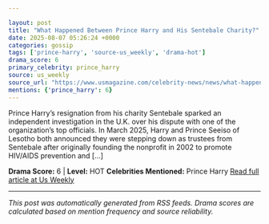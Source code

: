 ```yaml
---

layout: post
title: "What Happened Between Prince Harry and His Sentebale Charity?"
date: 2025-08-07 05:26:24 +0000
categories: gossip
tags: ['prince-harry', 'source-us_weekly', 'drama-hot']
drama_score: 6
primary_celebrity: prince_harry
source: us_weekly
source_url: "https://www.usmagazine.com/celebrity-news/news/what-happened-between-prince-harry-and-his-sentebale-charity/"
mentions: {'prince_harry': 6}
---
```


Prince Harry’s resignation from his charity Sentebale sparked an independent investigation in the U.K. over his dispute with one of the organization’s top officials. In March 2025, Harry and Prince Seeiso of Lesotho both announced they were stepping down as trustees from Sentebale after originally founding the nonprofit in 2002 to promote HIV/AIDS prevention and […]

**Drama Score:** 6 | **Level:** HOT **Celebrities Mentioned:** Prince Harry [Read full article at Us Weekly](https://www.usmagazine.com/celebrity-news/news/what-happened-between-prince-harry-and-his-sentebale-charity/)

---

*This post was automatically generated from RSS feeds. Drama scores are calculated based on mention frequency and source reliability.*